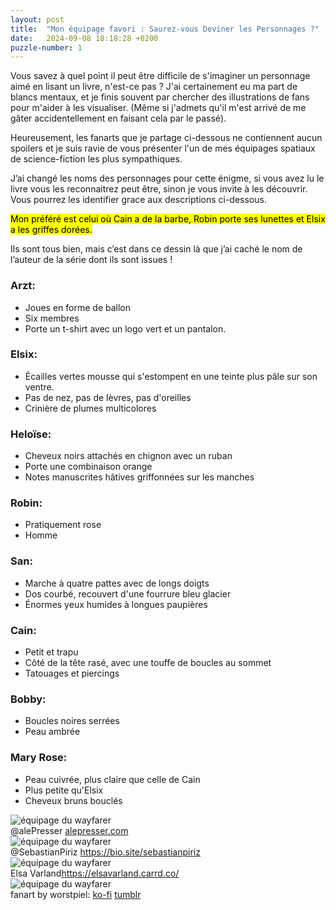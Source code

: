 ```yaml
---
layout: post
title:  "Mon équipage favori : Saurez-vous Deviner les Personnages ?"
date:   2024-09-08 18:18:28 +0200
puzzle-number: 1
---
```

Vous savez à quel point il peut être difficile de s'imaginer un personnage aimé en lisant un livre, n'est-ce pas ? J'ai certainement eu ma part de blancs mentaux, et je finis souvent par chercher des illustrations de fans pour m'aider à les visualiser. (Même si j'admets qu'il m'est arrivé de me gâter accidentellement en faisant cela par le passé).

Heureusement, les fanarts que je partage ci-dessous ne contiennent aucun spoilers et je suis ravie de vous présenter l'un de mes équipages spatiaux de science-fiction les plus sympathiques. 

J’ai changé les noms des personnages pour cette énigme, si vous avez lu le livre vous les reconnaitrez peut être, sinon je vous invite à les découvrir. Vous pourrez les identifier grace aux descriptions ci-dessous.

<mark>Mon préféré est celui où Cain a de la barbe, Robin porte ses lunettes et Elsix a les griffes dorées.</mark>

Ils sont tous bien, mais c’est dans ce dessin là que j’ai caché le nom de l’auteur de la série dont ils sont issues !
<div  class="wrapper-grid col-300 row-2 ">
  <div>
    <h3>Arzt:</h3>
    <ul>
      <li>Joues en forme de ballon</li>
      <li>Six membres</li>
      <li>Porte un t-shirt avec un logo vert et un pantalon.</li>
    </ul>
  </div>

  <div>
    <h3>Elsix:</h3>
    <ul>
      <li>Écailles vertes mousse qui s'estompent en une teinte plus pâle sur son ventre.</li>
      <li>Pas de nez, pas de lèvres, pas d'oreilles</li>
      <li>Crinière de plumes multicolores</li>
    </ul>
  </div>

  <div>
    <h3>Heloïse:</h3>
    <ul>
      <li>Cheveux noirs attachés en chignon avec un ruban</li>
      <li>Porte une combinaison orange</li>
      <li>Notes manuscrites hâtives griffonnées sur les manches</li>
    </ul>
  </div>

  <div>
    <h3>Robin:</h3>
    <ul>
      <li>Pratiquement rose</li>
      <li>Homme</li>
    </ul>
  </div>

  <div>
    <h3>San:</h3>
    <ul>
      <li>Marche à quatre pattes avec de longs doigts</li>
      <li>Dos courbé, recouvert d'une fourrure bleu glacier</li>
      <li>Énormes yeux humides à longues paupières</li>
    </ul>
  </div>

  <div>
    <h3>Cain:</h3>
    <ul>
      <li>Petit et trapu</li>
      <li>Côté de la tête rasé, avec une touffe de boucles au sommet</li>
      <li>Tatouages et piercings</li>
    </ul>
  </div>

  <div>
    <h3>Bobby:</h3>
    <ul>
      <li>Boucles noires serrées</li>
      <li>Peau ambrée</li>
    </ul>
  </div>

  <div>
    <h3>Mary Rose:</h3>
    <ul>
      <li>Peau cuivrée, plus claire que celle de Cain</li>
      <li>Plus petite qu'Elsix</li>
      <li>Cheveux bruns bouclés</li>
    </ul>
  </div>
</div>

<div class="wrapper-grid col-1">
  <div>
    <img
    srcset="
    {{'/assets/images/crew/wayfarer1-sm.jpg'| absolute_url}}  640w,
    {{'/assets/images/crew/wayfarer1-md.jpg'| absolute_url}}  768w,
    {{'/assets/images/crew/wayfarer1-lg.jpg'| absolute_url}}  1024w,
    "
    sizes="(max-width: 640px) 100vw,
          (max-width: 768px) 100vw, 
          1024px"
    src="{{'/assets/images/crew/wayfarer1-lg.jpg'| absolute_url}}"
    alt="équipage du wayfarer" />
    <figcaption>@alePresser <a href="alepresser.com">alepresser.com</a></figcaption>
  </div>
  <div>
    <img
      srcset="
        {{'/assets/images/crew/wayfarer2-sm.jpg'| absolute_url}}  640w,
        {{'/assets/images/crew/wayfarer2-md.jpg'| absolute_url}}  768w,
        {{'/assets/images/crew/wayfarer2-lg.jpg'| absolute_url}}  1024w,
      "
      sizes="(max-width: 640px) 100vw,
            (max-width: 768px) 100vw, 
            1024px"
      src="{{'/assets/images/crew/wayfarer2-lg.jpg'| absolute_url}}"
      alt="équipage du wayfarer" />
      <figcaption>@SebastianPiriz <a href="https://bio.site/sebastianpiriz">https://bio.site/sebastianpiriz</a></figcaption>

  </div>
  <div>
    <img
    srcset="
      {{'/assets/images/crew/wayfarer3-sm.jpg'| absolute_url}}  640w,
      {{'/assets/images/crew/wayfarer3-md.jpg'| absolute_url}}  768w,
      {{'/assets/images/crew/wayfarer3-lg.jpg'| absolute_url}}  1024w,
    "
    sizes="(max-width: 640px) 100vw,
          (max-width: 768px) 100vw, 
          1024px"
    src="{{'/assets/images/crew/wayfarer3-lg.jpg'| absolute_url}}"
    alt="équipage du wayfarer" />
    <figcaption>Elsa Varland<a href="https://elsavarland.carrd.co/">https://elsavarland.carrd.co/</a></figcaption>
  </div>
  <div>
    <img
    srcset="
      {{'/assets/images/crew/wayfarer4-sm.jpg'| absolute_url}}  640w,
      {{'/assets/images/crew/wayfarer4-md.jpg'| absolute_url}}  768w,
      {{'/assets/images/crew/wayfarer4-lg.jpg'| absolute_url}}  1024w,
    "
    sizes="(max-width: 640px) 100vw,
          (max-width: 768px) 100vw, 
          1024px"
    src="{{'/assets/images/crew/wayfarer4-lg.jpg'| absolute_url}}"
    alt="équipage du wayfarer" />
    <figcaption>fanart by worstpiel: <a href="ko-fi.com/wortspiel">ko-fi</a> <a href="thekawaiifruitworld.tumblr.com">tumblr</a> </figcaption>
  </div>
</div>






